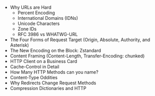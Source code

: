 - Why URLs are Hard
  - Percent Encoding
  - International Domains (IDNs)
  - Unicode Characters
  - Zone IDs
  - RFC 3986 vs WHATWG-URL
- The Four Forms of Request Target (Origin, Absolute, Authority, and Asterisk)
- The New Encoding on the Block: Zstandard
- Content Framing (Content-Length, Transfer-Encoding: chunked)
- HTTP Client on a Business Card
- Cache-Control in Detail
- How Many HTTP Methods can you name?
- Content-Type Oddities
- Why Redirects Change Request Methods
- Compression Dictionaries and HTTP
